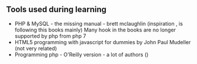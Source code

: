 ## Tools used during learning
- PHP & MySQL - the missing manual - brett mclaughlin (inspiration , is following this books mainly) Many hook in the books are no longer supported by php from php 7
- HTML5 programming with javascript for dummies by John Paul Mudeller (not very related)
- Programming php - O'Reilly version - a lot of authors ()



